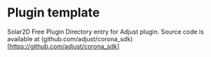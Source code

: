 # Plugin template

Solar2D Free Plugin Directory entry for Adjust plugin. Source code is available at (github.com/adjust/corona_sdk)[https://github.com/adjust/corona_sdk]
